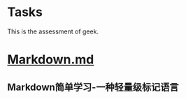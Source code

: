 # Tasks
This is the assessment of geek.

# [Markdown.md](https://github.com/ghghvn/Tasks/blob/main/Markdown.md)
## Markdown简单学习-一种轻量级标记语言
